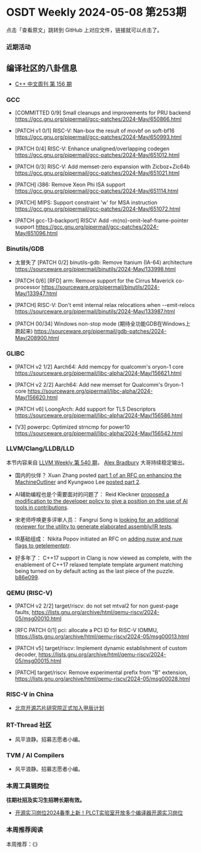 # OSDT Weekly 2024-05-08 第253期

点击「查看原文」跳转到 GitHub 上对应文件，链接就可以点击了。

### 近期活动

## 编译社区的八卦信息

- [C++ 中文周刊 第 156 期](https://mp.weixin.qq.com/s/j3qLhlBWcZNa2Py5Lw2Wug)

### GCC

- [COMMITTED 0/9] Small cleanups and improvements for PRU backend
  https://gcc.gnu.org/pipermail/gcc-patches/2024-May/650866.html

- [PATCH v1 0/1] RISC-V: Nan-box the result of movbf on soft-bf16
   https://gcc.gnu.org/pipermail/gcc-patches/2024-May/650993.html

- [PATCH 0/4] RISC-V: Enhance unaligned/overlapping codegen
   https://gcc.gnu.org/pipermail/gcc-patches/2024-May/651012.html

- [PATCH 0/3] RISC-V: Add memset-zero expansion with Zicboz+Zic64b
   https://gcc.gnu.org/pipermail/gcc-patches/2024-May/651021.html

- [PATCH] i386: Remove Xeon Phi ISA support
   https://gcc.gnu.org/pipermail/gcc-patches/2024-May/651114.html

- [PATCH] MIPS: Support constraint 'w' for MSA instruction
   https://gcc.gnu.org/pipermail/gcc-patches/2024-May/651072.html

- [PATCH gcc-13-backport] RISCV: Add -m(no)-omit-leaf-frame-pointer support
   https://gcc.gnu.org/pipermail/gcc-patches/2024-May/651096.html

### Binutils/GDB

- 太冒失了 [PATCH 0/2] binutils-gdb: Remove Itanium (IA-64) architecture
  https://sourceware.org/pipermail/binutils/2024-May/133998.html

- [PATCH 0/6] [RFD] arm: Remove support for the Cirrus Maverick co-processor
  https://sourceware.org/pipermail/binutils/2024-May/133947.html

- [PATCH] RISC-V: Don't emit internal relax relocations when --emit-relocs
  https://sourceware.org/pipermail/binutils/2024-May/133987.html

- [PATCH 00/34] Windows non-stop mode (期待全功能GDB在Windows上跑起来)
  https://sourceware.org/pipermail/gdb-patches/2024-May/208900.html

### GLIBC


- [PATCH v2 1/2] Aarch64: Add memcpy for qualcomm's oryon-1 core
   https://sourceware.org/pipermail/libc-alpha/2024-May/156621.html

- [PATCH v2 2/2] Aarch64: Add new memset for Qualcomm's 0ryon-1 core
   https://sourceware.org/pipermail/libc-alpha/2024-May/156620.html

- [PATCH v6] LoongArch: Add support for TLS Descriptors
   https://sourceware.org/pipermail/libc-alpha/2024-May/156586.html

- [V3] powerpc: Optimized strncmp for power10
  https://sourceware.org/pipermail/libc-alpha/2024-May/156542.html

### LLVM/Clang/LLDB/LLD

本节内容来自 [LLVM Weekly 第 540 期](http://llvmweekly.org/issue/540)， [Alex Bradbury](https://www.linkedin.com/in/alex-bradbury/) 大哥持续稳定输出。

* 国内的伙伴？ Xuan Zhang posted [part 1 of an RFC on enhancing the MachineOutliner](https://discourse.llvm.org/t/rfc-enhanced-machine-outliner-part-1-fulllto-part-2-thinlto-nolto-to-come/78732) and Kyungwoo Lee [posted part 2](https://discourse.llvm.org/t/rfc-enhanced-machine-outliner-part-2-thinlto-nolto/78753).

* AI辅助编程也是个需要面对的问题了： Reid Kleckner [proposed a modification to the developer policy to give a position on the use of AI tools in contributions](https://discourse.llvm.org/t/rfc-define-policy-on-ai-tool-usage-in-contributions/78758).

* 宋老师呼唤更多评审人员： Fangrui Song is [looking for an additional reviewer for the utility to generate elaborated assembly/IR tests](https://discourse.llvm.org/t/utility-to-generate-elaborated-assembly-ir-tests/78408).

* IR基础组成： Nikita Popov initiated an RFC on [adding nusw and nuw flags to getelementptr](https://discourse.llvm.org/t/rfc-add-nusw-and-nuw-flags-for-getelementptr/78672).

* 好多年了： C++17 support in Clang is now viewed as complete, with the enablement of C++17 relaxed template template argument matching being turned on by default acting as the last piece of the puzzle.
  [b86e099](https://github.com/llvm/llvm-project/commit/b86e0992bfa6).

### QEMU (RISC-V)

- [PATCH v2 2/2] target/riscv: do not set mtval2 for non guest-page faults,
  https://lists.gnu.org/archive/html/qemu-riscv/2024-05/msg00010.html

- [RFC PATCH 0/1] pci: allocate a PCI ID for RISC-V IOMMU,
  https://lists.gnu.org/archive/html/qemu-riscv/2024-05/msg00013.html

- [PATCH v5] target/riscv: Implement dynamic establishment of custom decoder,
  https://lists.gnu.org/archive/html/qemu-riscv/2024-05/msg00015.html

- [PATCH] target/riscv: Remove experimental prefix from "B" extension,
  https://lists.gnu.org/archive/html/qemu-riscv/2024-05/msg00028.html

### RISC-V in China

- [北京开源芯片研究院正式加入甲辰计划](https://mp.weixin.qq.com/s/1GBlZJEj-OM5IA2jtWzGNw)

### RT-Thread 社区

- 风平浪静。招募志愿者小编。

### TVM / AI Compilers

- 风平浪静。招募志愿者小编。

### 本周工具链岗位

**往期社招及实习生招聘长期有效。**

- [开源实习岗位2024春季上新！PLCT实验室开放多个编译器开源实习岗位](https://mp.weixin.qq.com/s/D-l7hE2S-21NCAZsVqPzMA)

### 本周推荐阅读

本周推荐：《》
